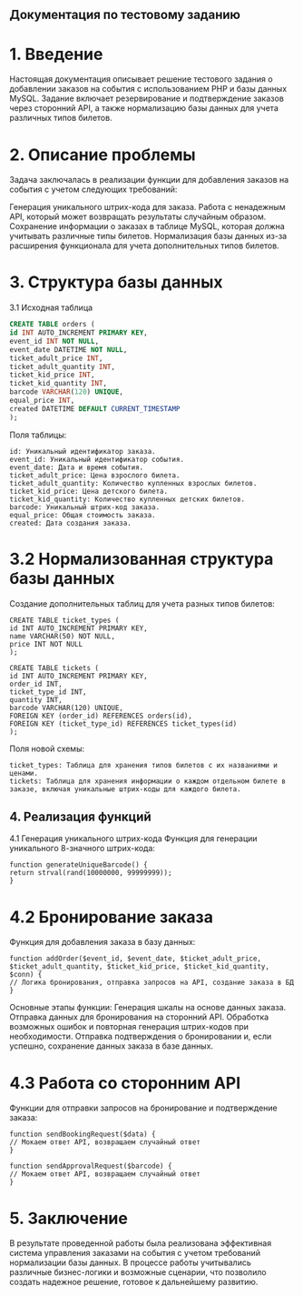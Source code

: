 ## Документация по тестовому заданию
# 1. Введение
   Настоящая документация описывает решение тестового задания о добавлении заказов на события с использованием PHP и базы данных MySQL. Задание включает резервирование и подтверждение заказов через сторонний API, а также нормализацию базы данных для учета различных типов билетов.

# 2. Описание проблемы
   Задача заключалась в реализации функции для добавления заказов на события с учетом следующих требований:

Генерация уникального штрих-кода для заказа.
Работа с ненадежным API, который может возвращать результаты случайным образом.
Сохранение информации о заказах в таблице MySQL, которая должна учитывать различные типы билетов.
Нормализация базы данных из-за расширения функционала для учета дополнительных типов билетов.


# 3. Структура базы данных
   3.1 Исходная таблица
```sql
CREATE TABLE orders (
id INT AUTO_INCREMENT PRIMARY KEY,
event_id INT NOT NULL,
event_date DATETIME NOT NULL,
ticket_adult_price INT,
ticket_adult_quantity INT,
ticket_kid_price INT,
ticket_kid_quantity INT,
barcode VARCHAR(120) UNIQUE,
equal_price INT,
created DATETIME DEFAULT CURRENT_TIMESTAMP
);
```
Поля таблицы:
```
id: Уникальный идентификатор заказа.
event_id: Уникальный идентификатор события.
event_date: Дата и время события.
ticket_adult_price: Цена взрослого билета.
ticket_adult_quantity: Количество купленных взрослых билетов.
ticket_kid_price: Цена детского билета.
ticket_kid_quantity: Количество купленных детских билетов.
barcode: Уникальный штрих-код заказа.
equal_price: Общая стоимость заказа.
created: Дата создания заказа.
```

# 3.2 Нормализованная структура базы данных
Создание дополнительных таблиц для учета разных типов билетов:
```
CREATE TABLE ticket_types (
id INT AUTO_INCREMENT PRIMARY KEY,
name VARCHAR(50) NOT NULL,
price INT NOT NULL
);

CREATE TABLE tickets (
id INT AUTO_INCREMENT PRIMARY KEY,
order_id INT,
ticket_type_id INT,
quantity INT,
barcode VARCHAR(120) UNIQUE,
FOREIGN KEY (order_id) REFERENCES orders(id),
FOREIGN KEY (ticket_type_id) REFERENCES ticket_types(id)
);
```
Поля новой схемы:
```
ticket_types: Таблица для хранения типов билетов с их названиями и ценами.
tickets: Таблица для хранения информации о каждом отдельном билете в заказе, включая уникальные штрих-коды для каждого билета.
```
## 4. Реализация функций
   4.1 Генерация уникального штрих-кода
   Функция для генерации уникального 8-значного штрих-кода:
```
function generateUniqueBarcode() {
return strval(rand(10000000, 99999999));
}
```

# 4.2 Бронирование заказа
Функция для добавления заказа в базу данных:

```
function addOrder($event_id, $event_date, $ticket_adult_price, $ticket_adult_quantity, $ticket_kid_price, $ticket_kid_quantity, $conn) {
// Логика бронирования, отправка запросов на API, создание заказа в БД
}
```

Основные этапы функции:
Генерация шкалы на основе данных заказа.
Отправка данных для бронирования на сторонний API.
Обработка возможных ошибок и повторная генерация штрих-кодов при необходимости.
Отправка подтверждения о бронировании и, если успешно, сохранение данных заказа в базе данных.
# 4.3 Работа со сторонним API
Функции для отправки запросов на бронирование и подтверждение заказа:
```
function sendBookingRequest($data) {
// Мокаем ответ API, возвращаем случайный ответ
}

function sendApprovalRequest($barcode) {
// Мокаем ответ API, возвращаем случайный ответ
}
```
# 5. Заключение
   В результате проведенной работы была реализована эффективная система управления заказами на события с учетом требований нормализации базы данных. В процессе работы учитывались различные бизнес-логики и возможные сценарии, что позволило создать надежное решение, готовое к дальнейшему развитию.
